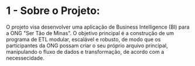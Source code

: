 # 1 - Sobre o Projeto:
  O projeto visa desenvolver uma aplicação de Business Intelligence (BI) para a ONG "Ser Tão de Minas". O objetivo principal é a construção de um programa de ETL modular, escalável e robusto, de modo que os participantes da ONG possam criar o seu próprio arquivo principal, manipulando o fluxo de dados e transformação, de acordo com a necessecidade.
